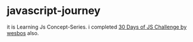 # javascript-journey
it is Learning Js Concept-Series.
i completed [30 Days of JS Challenge by wesbos](https://github.com/NileshNama/JavaScript30-days-Challenge) also.
